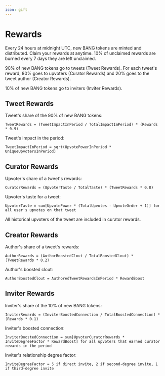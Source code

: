 ```yaml
---
icon: gift
---
```


# Rewards

Every 24 hours at midnight UTC, new BANG tokens are minted and distributed. Claim your rewards at anytime. 10% of unclaimed rewards are burned every 7 days they are left unclaimed.

90% of new BANG tokens go to tweets (Tweet Rewards). For each tweet's reward, 80% goes to upvoters (Curator Rewards) and 20% goes to the tweet author (Creator Rewards).

10% of new BANG tokens go to inviters (Inviter Rewards).

## Tweet Rewards

Tweet's share of the 90% of new BANG tokens:

`TweetRewards = (TweetImpactInPeriod / TotalImpactInPeriod) * (Rewards * 0.9)`

Tweet's impact in the period:

`TweetImpactInPeriod = sqrt(UpvotePowerInPeriod * UniqueUpvotersInPeriod)`

## Curator Rewards

Upvoter's share of a tweet's rewards:

`CuratorRewards = (UpvoterTaste / TotalTaste) * (TweetRewards * 0.8)`

Upvoter's taste for a tweet:

`UpvoterTaste = sum[UpvotePower * (TotalUpvotes - UpvoteOrder + 1)] for all user's upvotes on that tweet`

All historical upvoters of the tweet are included in curator rewards.

## Creator Rewards

Author's share of a tweet's rewards:

`AuthorRewards = (AuthorBoostedClout / TotalBoostedClout) * (TweetRewards * 0.2)`

Author's boosted clout:

`AuthorBoostedClout = AuthoredTweetRewardsInPeriod * RewardBoost`

## Inviter Rewards

Inviter's share of the 10% of new BANG tokens:

`InviterRewards = (InviterBoostedConnection / TotalBoostedConnection) * (Rewards * 0.1)`

Inviter's boosted connection:

`InviterBoostedConnection = sum[UpvoterCuratorRewards * InviteDegreeFactor * RewardBoost] for all upvoters that earned curator rewards in the period`

Inviter's relationship degree factor:

`InviteDegreeFactor = 5 if direct invite, 2 if second-degree invite, 1 if third-degree invite`
